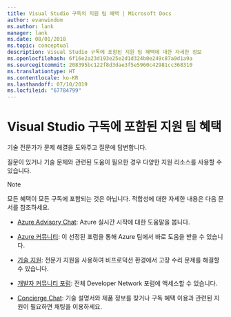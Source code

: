 ```yaml
---
title: Visual Studio 구독의 지원 팀 혜택 | Microsoft Docs
author: evanwindom
ms.author: lank
manager: lank
ms.date: 08/01/2018
ms.topic: conceptual
description: Visual Studio 구독에 포함된 지원 팀 혜택에 대한 자세한 정보
ms.openlocfilehash: 6f16e2a23d193e25e2d1d324b0e249c87a9d1a9a
ms.sourcegitcommit: 208395bc122f8d3dae3f5e5960c42981cc368310
ms.translationtype: HT
ms.contentlocale: ko-KR
ms.lasthandoff: 07/10/2019
ms.locfileid: "67784799"
---
```

# <a name="technical-support-benefits-included-with-visual-studio-subscriptions"></a>Visual Studio 구독에 포함된 지원 팀 혜택

기술 전문가가 문제 해결을 도와주고 질문에 답변합니다.

질문이 있거나 기술 문제와 관련된 도움이 필요한 경우 다양한 지원 리소스를 사용할 수 있습니다.

> [!NOTE]
> 모든 혜택이 모든 구독에 포함되는 것은 아닙니다.  적합성에 대한 자세한 내용은 다음 문서를 참조하세요.

- [Azure Advisory Chat](vs-azure-advisory-chat.md): Azure 실시간 시작에 대한 도움말을 봅니다.

- [Azure 커뮤니티](vs-azure-community.md): 이 선정된 포럼을 통해 Azure 팀에서 바로 도움을 받을 수 있습니다.

- [기술 지원](vs-tech-support.md): 전문가 지원을 사용하여 비프로덕션 환경에서 고장 수리 문제를 해결할 수 있습니다.

- [개발자 커뮤니티 포럼](vs-priority-support.md): 전체 Developer Network 포럼에 액세스할 수 있습니다. 

- [Concierge Chat](vs-concierge-chat.md): 기술 설명서와 제품 정보를 찾거나 구독 혜택 이용과 관련된 지원이 필요하면 채팅을 이용하세요.
